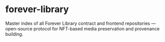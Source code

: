 # forever-library
Master index of all Forever Library contract and frontend repositories — open-source protocol for NFT-based media preservation and provenance building.
